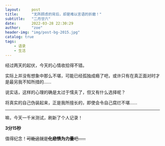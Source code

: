 ```yaml
---
layout:     post
title:      "无所顾虑的背后，却是难以言语的折磨！"
subtitle:   "二月廿六"
date:       2022-03-28 22:30:29
author:     "zoe"
header-img: "img/post-bg-2015.jpg"
catalog: true
tags:
    - 语录
    - 生活
---
```


经过两天的起伏，今天的心情收拾得不错。

实际上并没有想象中那么不堪，可能已经孤独成瘾了吧，或许只有在真正面对时才是最另我不知所措的……

说实话，这样的心理的确是太过于懦夫了，但又有什么选择呢？

将真实的自己伪装起来，正是我所擅长的，即使会令自己腐烂不堪……

***

嘛，今天一千米测试，刷新了个人记录！

**3分15秒**

值得纪念！~~可能这就是**化悲愤为力量**吧……~~

